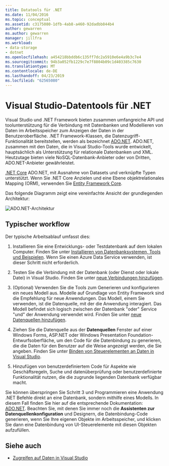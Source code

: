 ```yaml
---
title: Datatools für .NET
ms.date: 11/04/2016
ms.topic: conceptual
ms.assetid: c3175080-1dfb-4ab8-a460-92dadbb844b4
author: gewarren
ms.author: gewarren
manager: jillfra
ms.workload:
- data-storage
- dotnet
ms.openlocfilehash: a454218bbddb6c135ff7dc2a5910e6e4a9b3c7e4
ms.sourcegitcommit: 94b3a052fb1229c7e7f8804b09c1d403385c7630
ms.translationtype: MT
ms.contentlocale: de-DE
ms.lasthandoff: 04/23/2019
ms.locfileid: "62565080"
---
```

# <a name="visual-studio-data-tools-for-net"></a>Visual Studio-Datentools für .NET

Visual Studio und .NET Framework bieten zusammen umfangreiche API und toolunterstützung für die Verbindung mit Datenbanken und Modellieren von Daten im Arbeitsspeicher zum Anzeigen der Daten in der Benutzeroberfläche. .NET Framework-Klassen, die Datenzugriff-Funktionalität bereitstellen, werden als bezeichnet [ADO.NET](/dotnet/framework/data/adonet/index). ADO.NET, zusammen mit den Daten, die in Visual Studio-Tools wurde entwickelt, hauptsächlich als Unterstützung für relationale Datenbanken und XML. Heutzutage bieten viele NoSQL-Datenbank-Anbieter oder von Dritten, ADO.NET-Anbieter gewährleistet.

[.NET Core](/dotnet/core/) ADO.NET, mit Ausnahme von Datasets und verknüpfte Typen unterstützt. Wenn Sie .NET Core Anzielen und eine Ebene objektrelationales Mapping (ORM), verwenden Sie [Entity Framework Core](/ef/core/).

Das folgende Diagramm zeigt eine vereinfachte Ansicht der grundlegenden Architektur:

![ADO.NET-Architektur](../data-tools/media/raddata-ado-net-architecture-diagram.png)

## <a name="typical-workflow"></a>Typischer workflow

Der typische Arbeitsablauf umfasst dies:

1. Installieren Sie eine Entwicklungs- oder Testdatenbank auf dem lokalen Computer. Finden Sie unter [Installieren von Datenbanksystemen, Tools und Beispielen](../data-tools/installing-database-systems-tools-and-samples.md). Wenn Sie einen Azure Data Service verwenden, ist dieser Schritt nicht erforderlich.

2. Testen Sie die Verbindung mit der Datenbank (oder Dienst oder lokale Datei) in Visual Studio. Finden Sie unter [neue Verbindungen hinzufügen](../data-tools/add-new-connections.md).

3. (Optional) Verwenden Sie die Tools zum Generieren und konfigurieren ein neues Modell aus. Modelle auf Grundlage von Entity Framework sind die Empfehlung für neue Anwendungen. Das Modell, einem Sie verwenden, ist die Datenquelle, mit der die Anwendung interagiert. Das Modell befindet sich logisch zwischen der Datenbank "oder" Service "und" der Anwendung verwendet wird. Finden Sie unter [neue Datenquellen hinzufügen](../data-tools/add-new-data-sources.md).

4. Ziehen Sie die Datenquelle aus der **Datenquellen** Fenster auf einer Windows Forms, ASP.NET oder Windows Presentation Foundation-Entwurfsoberfläche, um den Code für die Datenbindung zu generieren, die die Daten für den Benutzer auf die Weise angezeigt werden, die Sie angeben. Finden Sie unter [Binden von Steuerelementen an Daten in Visual Studio](../data-tools/bind-controls-to-data-in-visual-studio.md).

5. Hinzufügen von benutzerdefiniertem Code für Aspekte wie Geschäftsregeln, Suche und datenüberprüfung oder benutzerdefinierte Funktionalität nutzen, die die zugrunde liegenden Datenbank verfügbar macht.

Sie können überspringen Sie Schritt 3 und Programmieren eine Anwendung .NET Befehle direkt an eine Datenbank, sondern mithilfe eines Modells. In diesem Fall finden Sie hier auf die entsprechende Dokumentation: [ADO.NET](/dotnet/framework/data/adonet/index). Beachten Sie, mit denen Sie immer noch die **Assistenten zur Datenquellenkonfiguration** und Designern, die Datenbindung-Code generieren, wenn Sie Ihre eigenen Objekte im Arbeitsspeicher, und klicken Sie dann eine Datenbindung von UI-Steuerelemente mit diesen Objekten aufzufüllen.

## <a name="see-also"></a>Siehe auch

- [Zugreifen auf Daten in Visual Studio](../data-tools/accessing-data-in-visual-studio.md)